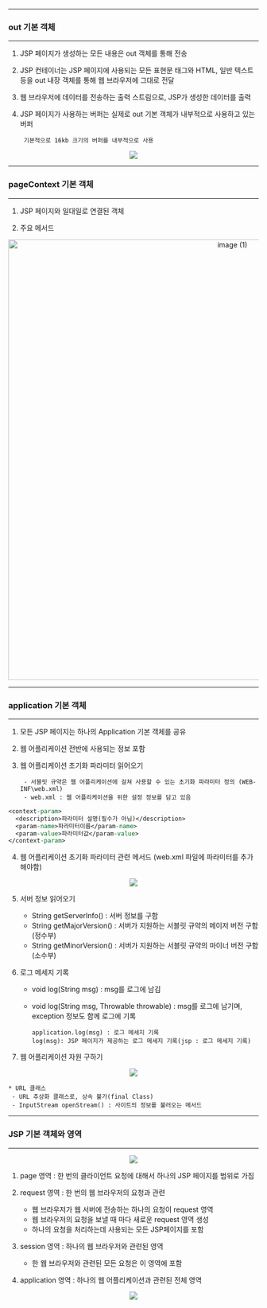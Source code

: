 -----
### out 기본 객체
-----
1. JSP 페이지가 생성하는 모든 내용은 out 객체를 통해 전송
2. JSP 컨테이너는 JSP 페이지에 사용되는 모든 표현문 태그와 HTML, 일반 텍스트 등을 out 내장 객체를 통해 웹 브라우저에 그대로 전달
3. 웹 브라우저에 데이터를 전송하는 출력 스트림으로, JSP가 생성한 데이터를 출력
4. JSP 페이지가 사용하는 버퍼는 실제로 out 기본 객체가 내부적으로 사용하고 있는 버퍼

        기본적으로 16kb 크기의 버퍼를 내부적으로 사용
    
<div align = "center">
<img src = "https://github.com/sooyounghan/JAVA/assets/34672301/6c88b74e-d38d-4056-8e23-97d65cfb3d5d">
</div>

-----
### pageContext 기본 객체
-----
1. JSP 페이지와 일대일로 연결된 객체

2. 주요 메서드
<div align = "center">
<img width="886" alt="image (1)" src="https://github.com/sooyounghan/Web/assets/34672301/9b74e13f-04d5-49dc-a77a-440391af1840">
</div>

-----
### application 기본 객체
-----
1. 모든 JSP 페이지는 하나의 Application 기본 객체를 공유
2. 웹 어플리케이션 전반에 사용되는 정보 포함
3. 웹 어플리케이션 초기화 파라미터 읽어오기

        - 서블릿 규약은 웹 어플리케이션에 걸쳐 사용할 수 있는 초기화 파라미터 정의 (WEB-INF\web.xml)
        - web.xml : 웹 어플리케이션을 위한 설정 정보를 담고 있음

```jsp
<context-param>
  <description>파라미터 설명(필수가 아님)</description>
  <param-name>파라미터이름</param-name>
  <param-value>파라미터값</param-value>
</context-param>
```

4. 웹 어플리케이션 초기화 파라미터 관련 메서드 (web.xml 파일에 파라미터를 추가해야함)
<div align = "center">
<img src = "https://github.com/sooyounghan/Web/assets/34672301/c6359c98-ebf2-4bf2-b41d-c88da57f932a">
</div>

5. 서버 정보 읽어오기
   - String getServerInfo() : 서버 정보를 구함
   - String getMajorVersion() : 서버가 지원하는 서블릿 규약의 메이저 버전 구함 (정수부)
   - String getMinorVersion() : 서버가 지원하는 서블릿 규약의 마이너 버전 구함 (소수부)

6. 로그 메세지 기록
   - void log(String msg) : msg를 로그에 남김
   - void log(String msg, Throwable throwable) : msg를 로그에 남기며, exception 정보도 함께 로그에 기록
  
         application.log(msg) : 로그 메세지 기록
         log(msg): JSP 페이지가 제공하는 로그 메세지 기록(jsp : 로그 메세지 기록)

7. 웹 어플리케이션 자원 구하기
<div align = "center">
<img src = "https://github.com/sooyounghan/Web/assets/34672301/96f2696b-b00c-40d8-9ae6-3526c3aee016">
</div>

    * URL 클래스 
     - URL 추상화 클래스로, 상속 불가(final Class)
     - InputStream openStream() : 사이트의 정보를 불러오는 메서드

-----
### JSP 기본 객체와 영역
-----
<div align = "center">
<img src="https://github.com/sooyounghan/JAVA/assets/34672301/64082401-d310-4abc-9794-ff1bbac3b951">
</div>

1. page 영역 : 한 번의 클라이언트 요청에 대해서 하나의 JSP 페이지를 범위로 가짐
 
2. request 영역 : 한 번의 웹 브라우저의 요청과 관련
   - 웹 브라우저가 웹 서버에 전송하는 하나의 요청이 request 영역
   - 웹 브라우저의 요청을 보낼 때 마다 새로운 request 영역 생성
   - 하나의 요청을 처리하는데 사용되는 모든 JSP페이지를 포함

3. session 영역 : 하나의 웹 브라우저와 관련된 영역
    - 한 웹 브라우저와 관련된 모든 요청은 이 영역에 포함
  
4. application 영역 : 하나의 웹 어플리케이션과 관련된 전체 영역
   
<div align = "center">
<img src="https://github.com/sooyounghan/Web/assets/34672301/b4884425-7833-4994-9e91-047db1df0e6f">
</div>


